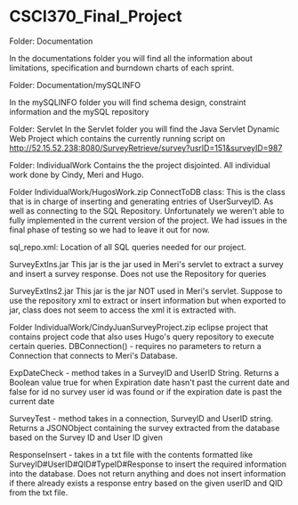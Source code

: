 # CSCI370_Final_Project



Folder: Documentation

In the documentations folder you will find all the information about limitations, specification and burndown charts of each sprint.

Folder: Documentation/mySQLINFO

In the mySQLINFO folder you will find schema design, constraint information and the mySQL repository 

Folder: Servlet
In the Servlet folder you will find the Java Servlet Dynamic Web Project which contains the currently running script on 
http://52.15.52.238:8080/SurveyRetrieve/survey?usrID=151&surveyID=987

Folder: IndividualWork
Contains the the project disjointed. All individual work done by Cindy, Meri and Hugo.

Folder IndividualWork/HugosWork.zip
  ConnectToDB class: This is the class that is in charge of inserting and generating entries of UserSurveyID. As well as connecting to the SQL Repository. Unfortunately we weren't able to fully implemented in the current version of the project. We had issues in the final phase of testing so we had to leave it out for now.
 
  sql_repo.xml: Location of all SQL queries needed for our project.

SurveyExtIns.jar
  This jar is the jar used in Meri's servlet to extract a survey and insert a survey response. Does not use the Repository for queries
  
SurveyExtIns2.jar
  This jar is the jar NOT used in Meri's servlet. Suppose to use the repository xml to extract or insert information but when exported to jar, class does not seem to access the xml it is extracted with.
  
Folder IndividualWork/CindyJuanSurveyProject.zip
eclipse project that contains project code that also uses Hugo's query repository to execute certain queries.
  DBConnection() - requires no parameters to return a Connection that connects to Meri's Database.
  
  ExpDateCheck - method takes in a SurveyID and UserID String. Returns a Boolean value true for when Expiration date hasn't past the current date and false for id no survey user id was found or if the expiration date is past the current date
  
  SurveyTest - method takes in a connection, SurveyID and UserID string. Returns a JSONObject containing the survey extracted from the database based on the Survey ID and User ID given
  
  ResponseInsert - takes in a txt file with the contents formatted like SurveyID#UserID#QID#TypeID#Response to insert the required information into the database. Does not return anything and does not insert information if there already exists a response entry based on the given userID and QID from the txt file.


